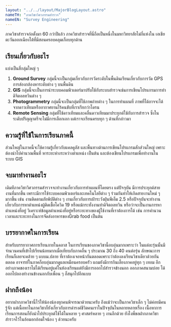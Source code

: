 ```yaml
---
layout: "../../layout/MajorBlogLayout.astro"
nameTH: "ภาควิชาวิศวกรรมสำรวจ"
nameEN: "Survey Engineering"
---
```



ภาควิชาสำรวจก่อตั้งมา 60 กว่าปีแล้ว ภาควิชาสำรวจที่นี่ถือเป็นหนึ่งในมหาวิทยาลัยไม่กี่แห่งใน เอเชียตะวันออกเฉียงใต้ที่มีสอนครอบคลุมเกือบทุกด้าน

## เรียนเกี่ยวกับอะไร
แบ่งเป็นสี่กลุ่มใหญ่ ๆ
1. **Ground Survey** กลุ่มนี้จะเป็นกลุ่มเกี่ยวกับการวัดระดับในพื้นดินเรียนเกี่ยวกับการวัด GPS การส่องกล้องหาระดับต่าง ๆ บนพื้นดิน
2. **GIS** กลุ่มนี้จะเป็นการนำระบบคอมพิวเตอร์มาปรับใช้กับระบบสำรวจเช่นการเขียนโปรแกรมการทำ ดิจิตอลทวินต่าง ๆ
3. **Photogrammetry** กลุ่มนี้จะเป็นกลุ่มที่ใช้ภาพถ่ายต่าง ๆ ในการทำแผนที่ ภาพที่ได้อาจจะได้จากดาวเทียมหรืออากาศยานไร้คนขับที่เราเรียกว่าโดรน
4. **Remote Sensing** กลุ่มที่ใช้ดาวเทียมและคลื่นดาวเทียมมาประยุกต์ใช้กับการสำรวจ
ซึ่งในระดับปริญญาตรีจะไม่มีการเลือกเอก แต่เราจะเรียนครบทุก ๆ ด้านที่กล่าวมา


## ความรู้ที่ใช้ในการเรียนภาคนี้
ส่วนใหญ่ในภาคนี้จะใช้ความรู้เกี่ยวกับแคลคูลัส และพื้นทางด้านการเขียนโปรแกรมสักส่วนใหญ่ เพราะต้องนำไปคำนวณพื้นที่ หาระยะห่างระหว่างตำแหน่ง เป็นต้น และต้องเขียนโปรแกรมเพื่อทำงานในระบบ GIS


## จบมาทำงานอะไร
เดิมทีภาควิชาวิศวกรรมสำรวจจะทำงานเกี่ยวกับการทำแผนที่โดยตรง แต่ปัจจุบัน มีการประยุกต์สายงานที่มากขึ้น เพราะมีการใช้ระบบคอมพิวเตอร์และเทคโนโลยีต่าง ๆ ร่วมกันทำให้เกิดสายงานใหม่ ๆ มากขึ้น เช่น งานติดตามภัยพิบัติต่าง ๆ  งานเกี่ยวกับการเฝ้าระวังฝุ่นพีเอ็ม 2.5  หรือปัจจุบันจะทำงานเกี่ยวกับการหาตำแหน่งผู้ติดเชื้อโควิด 19 หรือแม้กระทั่งงานทำดิจิตอลทวิน หรือว่าจะเป็นงานการหาตำแหน่งที่อยู่ วิเคราะห์ข้อมูลตำแหน่งที่อยู่หรือระยะทางของผู้ใช้งานที่เราต้องการได้ เช่น การคำนวนเวลาและระยะทางในการจัดส่งอาหารของGrab food เป็นต้น


## บรรยากาศในการเรียน
สำหรับบรรยากาศการเรียนภายในคลาส ในการเรียนของภาควิชานี้อบอุ่นมากเพราะว่า ในแต่ละรุ่นนั้นมีจำนวนคนที่เข้าไปเรียนน้อยมากเมื่อเทียบกับภาคอื่น ๆ ประมาณ 30 ถึง 40 คนต่อรุ่น ลักษณะการเรียนก็เลยจะคล้าย ๆ แบบม.ปลาย ที่เราต้องเจอหน้ากันตลอดเพราะว่าต้องลงเรียนวิชาเดียวด้วยกันตลอด อาจารย์ในภาคก็อบอุ่นมากดูแลเหมือนครอบครัว แถมยังมีการกินเลี้ยงภาคอยู่ทุก ๆ เทอม อีกอย่างภาคของเราไม่ได้เรียนอยู่แค่ในห้องเรียนแต่ยังมีการออกไปสำรวจข้างนอก ออกภาคสนามบ่อย ได้ออกไปลองทำงานข้างนอกกับเพื่อน ๆ ก็สนุกไปอีกแบบ


## ฝากถึงน้อง
อยากฝากภาควิชานี้ไว้ให้น้องน้องทุกคนพิจารณาด้วยนะครับ ถึงแม้ว่าจะเป็นภาควิชาเล็ก ๆ ไม่ค่อยมีคนรู้จัก แต่เนื้อหาในภาควิชาก็ยังเกี่ยวกับการดำรงค์ชีวิตคนเราในปัจจุบันในหลายหลายเรื่อง เนื้อหาการเรียนการสอนก็ยังนำไปประยุกต์ใช้ได้ในหลาย ๆ ศาสตร์หลาย ๆ งานอีกด้วย ยังไงพี่ขอฝากภาควิชาสำรวจไว้ในอ้อมอกอ้อมใจน้อง ๆ ด้วยนะครับ